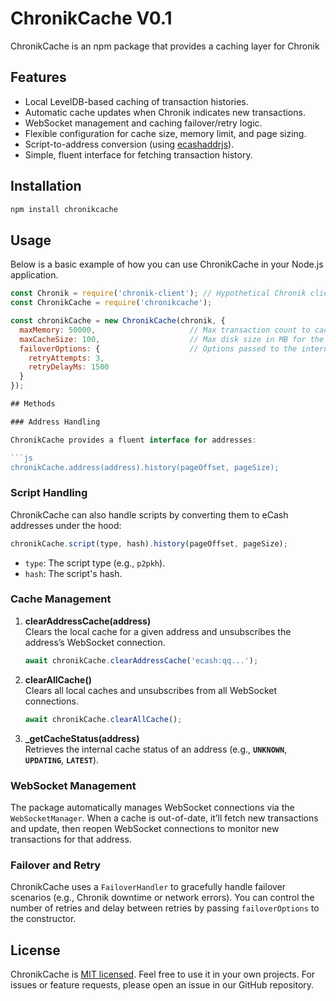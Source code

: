 # ChronikCache V0.1

ChronikCache is an npm package that provides a caching layer for Chronik

## Features

- Local LevelDB-based caching of transaction histories.  
- Automatic cache updates when Chronik indicates new transactions.  
- WebSocket management and caching failover/retry logic.  
- Flexible configuration for cache size, memory limit, and page sizing.  
- Script-to-address conversion (using [ecashaddrjs](https://www.npmjs.com/package/ecashaddrjs)).  
- Simple, fluent interface for fetching transaction history.  

## Installation

```bash
npm install chronikcache
```

## Usage

Below is a basic example of how you can use ChronikCache in your Node.js application.

```js
const Chronik = require('chronik-client'); // Hypothetical Chronik client
const ChronikCache = require('chronikcache');

const chronikCache = new ChronikCache(chronik, {
  maxMemory: 50000,                     // Max transaction count to cache in memory
  maxCacheSize: 100,                    // Max disk size in MB for the local cache
  failoverOptions: {                    // Options passed to the internal FailoverHandler
    retryAttempts: 3,
    retryDelayMs: 1500
  }
});

## Methods

### Address Handling

ChronikCache provides a fluent interface for addresses:

```js
chronikCache.address(address).history(pageOffset, pageSize);
```


### Script Handling

ChronikCache can also handle scripts by converting them to eCash addresses under the hood:

```js
chronikCache.script(type, hash).history(pageOffset, pageSize);
```

- `type`: The script type (e.g., `p2pkh`).  
- `hash`: The script's hash.  


### Cache Management

1. **clearAddressCache(address)**  
   Clears the local cache for a given address and unsubscribes the address’s WebSocket connection.  
   ```js
   await chronikCache.clearAddressCache('ecash:qq...');
   ```

2. **clearAllCache()**  
   Clears all local caches and unsubscribes from all WebSocket connections.  
   ```js
   await chronikCache.clearAllCache();
   ```

3. **_getCacheStatus(address)**  
   Retrieves the internal cache status of an address (e.g., **`UNKNOWN`**, **`UPDATING`**, **`LATEST`**).  

### WebSocket Management

The package automatically manages WebSocket connections via the `WebSocketManager`. When a cache is out-of-date, it’ll fetch new transactions and update, then reopen WebSocket connections to monitor new transactions for that address.

### Failover and Retry

ChronikCache uses a `FailoverHandler` to gracefully handle failover scenarios (e.g., Chronik downtime or network errors). You can control the number of retries and delay between retries by passing `failoverOptions` to the constructor.

## License

ChronikCache is [MIT licensed](./LICENSE). Feel free to use it in your own projects. For issues or feature requests, please open an issue in our GitHub repository.